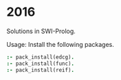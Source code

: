 # 2016

Solutions in SWI-Prolog.

Usage: Install the following packages.

```prolog
:- pack_install(edcg).
:- pack_install(func).
:- pack_install(reif).
```
